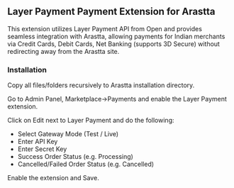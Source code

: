 ## Layer Payment Payment Extension for Arastta

This extension utilizes Layer Payment API from Open and provides seamless integration with Arastta, allowing payments for Indian merchants via Credit Cards, Debit Cards, Net Banking (supports 3D Secure) without redirecting away from the Arastta site.

### Installation

Copy all files/folders recursively to Arastta installation directory.

Go to Admin Panel, Marketplace->Payments and enable the Layer Payment extension.

Click on Edit next to Layer Payment and do the following:

-   Select Gateway Mode (Test / Live)
-   Enter API Key
-   Enter Secret Key
- 	Success Order Status (e.g. Processing)
-   Cancelled/Failed Order Status (e.g. Cancelled)

Enable the extension and Save.
